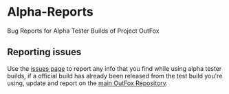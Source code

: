 # Alpha-Reports

Bug Reports for Alpha Tester Builds of Project OutFox

## Reporting issues

Use the [issues page](https://github.com/TeamRizu/Alpha-Reports/issues) to report any info that you find while using alpha tester builds, if a official build has already been released from the test build you're using, update and report on the [main OutFox Repository](https://github.com/TeamRizu/OutFox).
